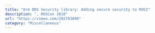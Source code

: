 ```yaml
---
title: "Arm DDS Security library: Adding secure security to ROS2"
description: ", ROSCon 2018"
url: "https://vimeo.com/292703899"
category: "Miscellaneous"
---
```

